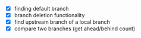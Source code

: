 -   [x] finding default branch
-   [x] branch deletion functionality
-   [x] find upstream branch of a local branch
-   [x] compare two branches (get ahead/behind count)
